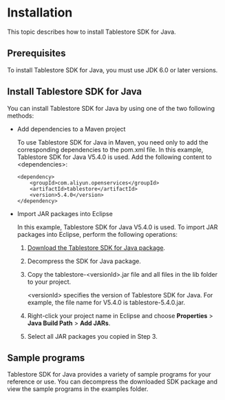 # Installation

This topic describes how to install Tablestore SDK for Java.

## Prerequisites

To install Tablestore SDK for Java, you must use JDK 6.0 or later versions.

## Install Tablestore SDK for Java

You can install Tablestore SDK for Java by using one of the two following methods:

-   Add dependencies to a Maven project

    To use Tablestore SDK for Java in Maven, you need only to add the corresponding dependencies to the pom.xml file. In this example, Tablestore SDK for Java V5.4.0 is used. Add the following content to <dependencies\>:

    ```
    <dependency>
        <groupId>com.aliyun.openservices</groupId>
        <artifactId>tablestore</artifactId>
        <version>5.4.0</version>
    </dependency>                 
    ```

-   Import JAR packages into Eclipse

    In this example, Tablestore SDK for Java V5.4.0 is used. To import JAR packages into Eclipse, perform the following operations:

    1.  [Download the Tablestore SDK for Java package](https://tablestore-doc.oss-cn-hangzhou.aliyuncs.com/aliyun-tablestore-sdk/java/tablestore-5.4.0-release.zip).
    2.  Decompress the SDK for Java package.
    3.  Copy the tablestore-<versionId\>.jar file and all files in the lib folder to your project.

        <versionId\> specifies the version of Tablestore SDK for Java. For example, the file name for V5.4.0 is tablestore-5.4.0.jar.

    4.  Right-click your project name in Eclipse and choose **Properties** \> **Java Build Path** \> **Add JARs**.
    5.  Select all JAR packages you copied in Step 3.

## Sample programs

Tablestore SDK for Java provides a variety of sample programs for your reference or use. You can decompress the downloaded SDK package and view the sample programs in the examples folder.

